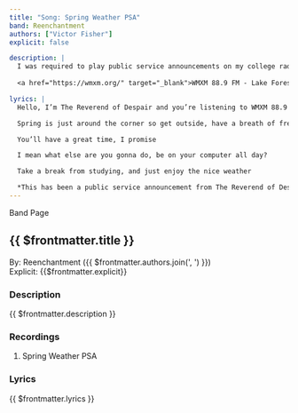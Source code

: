 ```yaml
---
title: "Song: Spring Weather PSA"
band: Reenchantment
authors: ["Victor Fisher"]
explicit: false

description: |
  I was required to play public service announcements on my college radio show, which was called *Reverend Radio*. After getting sick of them, I decided to make one of my own. It ended up playing the automation system for many months.
  
  <a href="https://wmxm.org/" target="_blank">WMXM 88.9 FM - Lake Forest College Radio</a>

lyrics: |
  Hello, I’m The Reverend of Despair and you’re listening to WMXM 88.9 FM, Lake Forest College Radio

  Spring is just around the corner so get outside, have a breath of fresh air, put on some Rollerblades

  You’ll have a great time, I promise

  I mean what else are you gonna do, be on your computer all day?

  Take a break from studying, and just enjoy the nice weather

  *This has been a public service announcement from The Reverend of Despair*
---
```


<g-link to="/16">Band Page</g-link>

## {{ $frontmatter.title }}

By: <g-link to="/16">Reenchantment</g-link> ({{ $frontmatter.authors.join(', ') }})  
Explicit: {{$frontmatter.explicit}}

### Description

<vue-markdown>{{ $frontmatter.description }}</vue-markdown>

### Recordings

1. <g-link to="/129">Spring Weather PSA</g-link>

### Lyrics

<vue-markdown>{{ $frontmatter.lyrics }}</vue-markdown>
